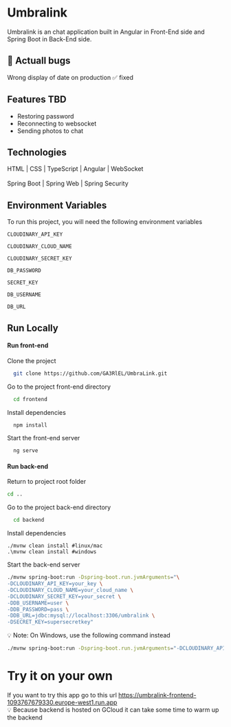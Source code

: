 
# Umbralink

Umbralink is an chat application built in Angular in Front-End side and Spring Boot in Back-End side.

## 🐞 Actuall bugs

Wrong display of date on production ✅ fixed

## Features TBD
- Restoring password
- Reconnecting to websocket
- Sending photos to chat

## Technologies

HTML | CSS | TypeScript |  Angular | WebSocket <br/> <br/>
Spring Boot | Spring Web | Spring Security

## Environment Variables

To run this project, you will need the following environment variables

`CLOUDINARY_API_KEY`

`CLOUDINARY_CLOUD_NAME`

`CLOUDINARY_SECRET_KEY`

`DB_PASSWORD`

`SECRET_KEY`

`DB_USERNAME`

`DB_URL`


## Run Locally

#### Run front-end

Clone the project

```bash
  git clone https://github.com/GA3RlEL/UmbraLink.git
```

Go to the project front-end directory

```bash
  cd frontend
```

Install dependencies

```bash
  npm install
```

Start the front-end server

```bash
  ng serve
```

#### Run back-end

Return to project root folder

```bash
cd ..
```

Go to the project back-end directory

```bash
  cd backend
```

Install dependencies
```
./mvnw clean install #linux/mac
.\mvnw clean install #windows
```

Start the back-end server

```bash
./mvnw spring-boot:run -Dspring-boot.run.jvmArguments="\
-DCLOUDINARY_API_KEY=your_key \
-DCLOUDINARY_CLOUD_NAME=your_cloud_name \
-DCLOUDINARY_SECRET_KEY=your_secret \
-DDB_USERNAME=user \
-DDB_PASSWORD=pass \
-DDB_URL=jdbc:mysql://localhost:3306/umbralink \
-DSECRET_KEY=supersecretkey"
```

💡 Note: On Windows, use the following command instead
```bash
./mvnw spring-boot:run -Dspring-boot.run.jvmArguments="-DCLOUDINARY_API_KEY=your_key -DCLOUDINARY_CLOUD_NAME=your_cloud_name -DCLOUDINARY_SECRET_KEY=your_secret -DDB_USERNAME=user -DDB_PASSWORD=pass -DDB_URL=jdbc:mysql://localhost:3306/umbralink -DSECRET_KEY=supersecretkey"
```


# Try it on your own
If you want to try this app go to this url https://umbralink-frontend-1093767679330.europe-west1.run.app
<br/>
💡 Because backend is hosted on GCloud it can take some time to warm up the backend




